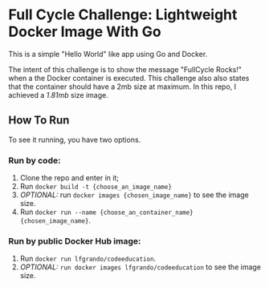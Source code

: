 # Full Cycle  Challenge:  Lightweight Docker Image With Go

This is a simple "Hello World" like app using Go and Docker.

The intent of this challenge is to show the message "FullCycle Rocks!" when a the Docker container is executed. This challenge also also states that the container should have a 2mb size at maximum.
In this repo, I achieved a *1.81mb* size image.

## How To Run

To see it running, you have two options.

### Run by code:

1. Clone the repo and enter in it;
2. Run `docker build -t {choose_an_image_name}`
3. *OPTIONAL:* run `docker images {chosen_image_name}` to see the image size.
4. Run `docker run --name {choose_an_container_name} {chosen_image_name}`.

### Run by public Docker Hub image:

1. Run `docker run lfgrando/codeeducation`.
2. *OPTIONAL:* `run docker images lfgrando/codeeducation` to see the image size.
